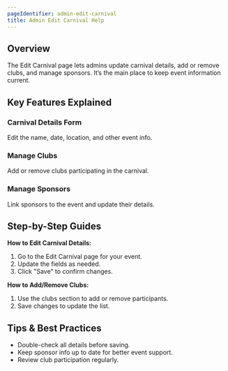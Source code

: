 ```yaml
---
pageIdentifier: admin-edit-carnival
title: Admin Edit Carnival Help
---
```


## Overview
The Edit Carnival page lets admins update carnival details, add or remove clubs, and manage sponsors. It’s the main place to keep event information current.

## Key Features Explained
### Carnival Details Form
Edit the name, date, location, and other event info.

### Manage Clubs
Add or remove clubs participating in the carnival.

### Manage Sponsors
Link sponsors to the event and update their details.

## Step-by-Step Guides
**How to Edit Carnival Details:**
1. Go to the Edit Carnival page for your event.
2. Update the fields as needed.
3. Click "Save" to confirm changes.

**How to Add/Remove Clubs:**
1. Use the clubs section to add or remove participants.
2. Save changes to update the list.

## Tips & Best Practices
- Double-check all details before saving.
- Keep sponsor info up to date for better event support.
- Review club participation regularly.

